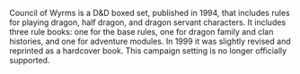 Council of Wyrms is a D&D boxed set, published in 1994, that includes rules
for playing dragon, half dragon, and dragon servant characters. It includes
three rule books: one for the base rules, one for dragon family and clan
histories, and one for adventure modules. In 1999 it was slightly revised and
reprinted as a hardcover book. This campaign setting is no longer officially
supported.
